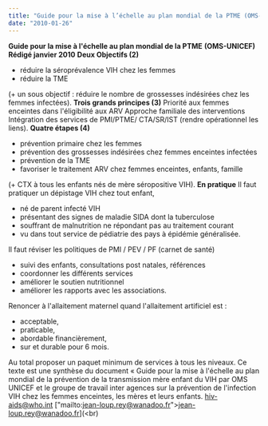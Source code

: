 ```yaml
---
title: "Guide pour la mise à l’échelle au plan mondial de la PTME (OMS-UNICEF)"
date: "2010-01-26"
---
```


**Guide pour la mise à l'échelle au plan mondial de la PTME** **(OMS-UNICEF)** **Rédigé janvier 2010** **Deux Objectifs (2)**

- réduire la séroprévalence VIH chez les femmes
- réduire la TME

(+ un sous objectif : réduire le nombre de grossesses indésirées chez les femmes infectées). **Trois grands principes (3)** Priorité aux femmes enceintes dans l'éligibilité aux ARV Approche familiale des interventions Intégration des services de PMI/PTME/ CTA/SR/IST (rendre opérationnel les liens). **Quatre étapes (4)**

- prévention primaire chez les femmes
- prévention des grossesses indésirées chez femmes enceintes infectées
- prévention de la TME
- favoriser le traitement ARV chez femmes enceintes, enfants, famille

(+ CTX à tous les enfants nés de mère séropositive VIH). **En pratique** Il faut pratiquer un dépistage VIH chez tout enfant,

- né de parent infecté VIH
- présentant des signes de maladie SIDA dont la tuberculose
- souffrant de malnutrition ne répondant pas au traitement courant
- vu dans tout service de pédiatrie des pays à épidémie généralisée.

Il faut réviser les politiques de PMI / PEV / PF (carnet de santé)

- suivi des enfants, consultations post natales, références
- coordonner les différents services
- améliorer le soutien nutritionnel
- améliorer les rapports avec les associations.

Renoncer à l'allaitement maternel quand l'allaitement artificiel est :

- acceptable,
- praticable,
- abordable financièrement,
- sur et durable pour 6 mois.

Au total proposer un paquet minimum de services à tous les niveaux. Ce texte est une synthèse du document « Guide pour la mise à l'échelle au plan mondial de la prévention de la transmission mère enfant du VIH par OMS UNICEF et le groupe de travail inter agences sur la prévention de l'infection VIH chez les femmes enceintes, les mères et leurs enfants. [<hiv-aids@who.int>](mailto:hiv-aids@who.int) \["mailto:<jean-loup.rey@wanadoo.fr>"><jean-loup.rey@wanadoo.fr>\](<br)
